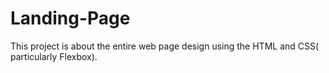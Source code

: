 # Landing-Page
This project is about the entire web page design using the HTML and CSS( particularly Flexbox).

